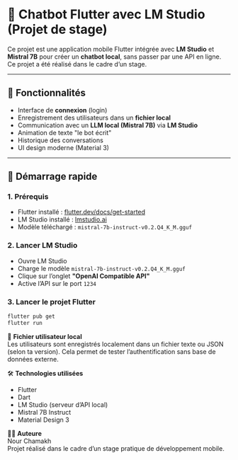 # 🤖 Chatbot Flutter avec LM Studio (Projet de stage)

Ce projet est une application mobile Flutter intégrée avec **LM Studio** et **Mistral 7B** pour créer un **chatbot local**, sans passer par une API en ligne. Ce projet a été réalisé dans le cadre d’un stage.

---

## 📱 Fonctionnalités

- Interface de **connexion** (login)
- Enregistrement des utilisateurs dans un **fichier local**
- Communication avec un **LLM local (Mistral 7B)** via **LM Studio**
- Animation de texte "le bot écrit"
- Historique des conversations
- UI design moderne (Material 3)

---

## 🚀 Démarrage rapide

### 1. Prérequis

- Flutter installé : [flutter.dev/docs/get-started](https://flutter.dev/docs/get-started)
- LM Studio installé : [lmstudio.ai](https://lmstudio.ai)
- Modèle téléchargé : `mistral-7b-instruct-v0.2.Q4_K_M.gguf`

### 2. Lancer LM Studio

- Ouvre LM Studio
- Charge le modèle `mistral-7b-instruct-v0.2.Q4_K_M.gguf`
- Clique sur l’onglet **"OpenAI Compatible API"**
- Active l’API sur le port `1234`

### 3. Lancer le projet Flutter

```bash
flutter pub get
flutter run
```

🔐 **Fichier utilisateur local**  
Les utilisateurs sont enregistrés localement dans un fichier texte ou JSON (selon ta version). Cela permet de tester l’authentification sans base de données externe.

🛠️ **Technologies utilisées**  
- Flutter  
- Dart  
- LM Studio (serveur d’API local)  
- Mistral 7B Instruct  
- Material Design 3

👩‍💻 **Auteure**  
Nour Chamakh  
Projet réalisé dans le cadre d’un stage pratique de développement mobile.
